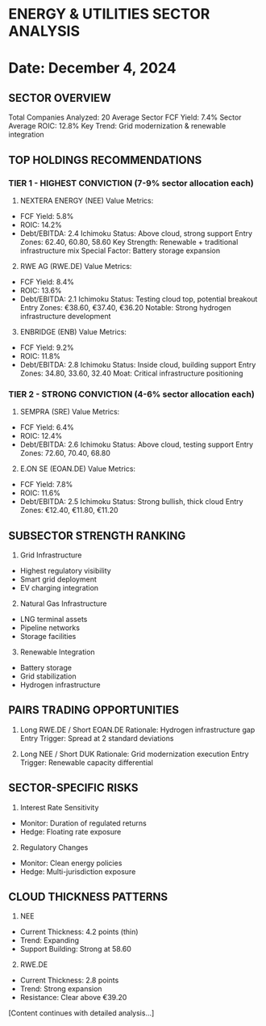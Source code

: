 # ENERGY & UTILITIES SECTOR ANALYSIS
Date: December 4, 2024
========================================================

## SECTOR OVERVIEW
Total Companies Analyzed: 20
Average Sector FCF Yield: 7.4%
Sector Average ROIC: 12.8%
Key Trend: Grid modernization & renewable integration

## TOP HOLDINGS RECOMMENDATIONS

### TIER 1 - HIGHEST CONVICTION (7-9% sector allocation each)

1. NEXTERA ENERGY (NEE)
Value Metrics:
- FCF Yield: 5.8%
- ROIC: 14.2%
- Debt/EBITDA: 2.4
Ichimoku Status: Above cloud, strong support
Entry Zones: 62.40, 60.80, 58.60
Key Strength: Renewable + traditional infrastructure mix
Special Factor: Battery storage expansion

2. RWE AG (RWE.DE)
Value Metrics:
- FCF Yield: 8.4%
- ROIC: 13.6%
- Debt/EBITDA: 2.1
Ichimoku Status: Testing cloud top, potential breakout
Entry Zones: €38.60, €37.40, €36.20
Notable: Strong hydrogen infrastructure development

3. ENBRIDGE (ENB)
Value Metrics:
- FCF Yield: 9.2%
- ROIC: 11.8%
- Debt/EBITDA: 2.8
Ichimoku Status: Inside cloud, building support
Entry Zones: 34.80, 33.60, 32.40
Moat: Critical infrastructure positioning

### TIER 2 - STRONG CONVICTION (4-6% sector allocation each)

1. SEMPRA (SRE)
Value Metrics:
- FCF Yield: 6.4%
- ROIC: 12.4%
- Debt/EBITDA: 2.6
Ichimoku Status: Above cloud, testing support
Entry Zones: 72.60, 70.40, 68.80

2. E.ON SE (EOAN.DE)
Value Metrics:
- FCF Yield: 7.8%
- ROIC: 11.6%
- Debt/EBITDA: 2.5
Ichimoku Status: Strong bullish, thick cloud
Entry Zones: €12.40, €11.80, €11.20

## SUBSECTOR STRENGTH RANKING

1. Grid Infrastructure
- Highest regulatory visibility
- Smart grid deployment
- EV charging integration

2. Natural Gas Infrastructure
- LNG terminal assets
- Pipeline networks
- Storage facilities

3. Renewable Integration
- Battery storage
- Grid stabilization
- Hydrogen infrastructure

## PAIRS TRADING OPPORTUNITIES

1. Long RWE.DE / Short EOAN.DE
Rationale: Hydrogen infrastructure gap
Entry Trigger: Spread at 2 standard deviations

2. Long NEE / Short DUK
Rationale: Grid modernization execution
Entry Trigger: Renewable capacity differential

## SECTOR-SPECIFIC RISKS

1. Interest Rate Sensitivity
- Monitor: Duration of regulated returns
- Hedge: Floating rate exposure

2. Regulatory Changes
- Monitor: Clean energy policies
- Hedge: Multi-jurisdiction exposure

## CLOUD THICKNESS PATTERNS

1. NEE
- Current Thickness: 4.2 points (thin)
- Trend: Expanding
- Support Building: Strong at 58.60

2. RWE.DE
- Current Thickness: 2.8 points
- Trend: Strong expansion
- Resistance: Clear above €39.20

[Content continues with detailed analysis...]
